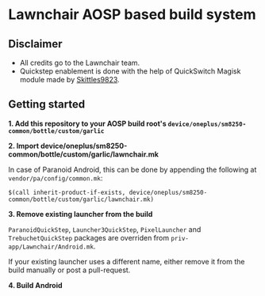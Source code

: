 # Lawnchair AOSP based build system

## Disclaimer
- All credits go to the Lawnchair team.
- Quickstep enablement is done with the help of QuickSwitch Magisk module made by [Skittles9823](https://github.com/skittles9823).

## Getting started
**1. Add this repository to your AOSP build root's `device/oneplus/sm8250-common/bottle/custom/garlic`**

**2. Import device/oneplus/sm8250-common/bottle/custom/garlic/lawnchair.mk**

In case of Paranoid Android, this can be done by appending the following at `vendor/pa/config/common.mk`:

`$(call inherit-product-if-exists, device/oneplus/sm8250-common/bottle/custom/garlic/lawnchair.mk)`

**3. Remove existing launcher from the build**

`ParanoidQuickStep`, `Launcher3QuickStep`, `PixelLauncher` and `TrebuchetQuickStep` packages are overriden from `priv-app/Lawnchair/Android.mk`.

If your existing launcher uses a different name, either remove it from the build manually or post a pull-request.

**4. Build Android**
